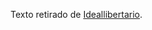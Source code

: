 Texto retirado de [Ideallibertario](https://ideallibertario.wordpress.com/2016/05/23/mises-sobre-a-mente-e-o-metodo).